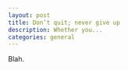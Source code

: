 ```yaml
---
layout: post
title: Don’t quit; never give up
description: Whether you...
categories: general
---
```


Blah.
